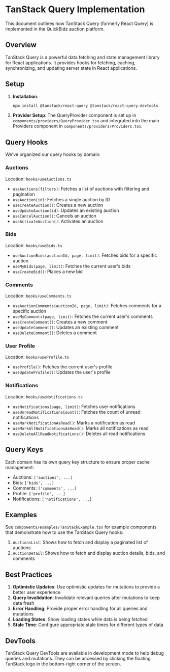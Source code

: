 # TanStack Query Implementation

This document outlines how TanStack Query (formerly React Query) is implemented in the QuickBidz auction platform.

## Overview

TanStack Query is a powerful data fetching and state management library for React applications. It provides hooks for fetching, caching, synchronizing, and updating server state in React applications.

## Setup

1. **Installation**:
   ```bash
   npm install @tanstack/react-query @tanstack/react-query-devtools
   ```

2. **Provider Setup**:
   The QueryProvider component is set up in `components/providers/QueryProvider.tsx` and integrated into the main Providers component in `components/providers/Providers.tsx`.

## Query Hooks

We've organized our query hooks by domain:

### Auctions

Location: `hooks/useAuctions.ts`

- `useAuctions(filters)`: Fetches a list of auctions with filtering and pagination
- `useAuction(id)`: Fetches a single auction by ID
- `useCreateAuction()`: Creates a new auction
- `useUpdateAuction(id)`: Updates an existing auction
- `useCancelAuction()`: Cancels an auction
- `useActivateAuction()`: Activates an auction

### Bids

Location: `hooks/useBids.ts`

- `useAuctionBids(auctionId, page, limit)`: Fetches bids for a specific auction
- `useMyBids(page, limit)`: Fetches the current user's bids
- `useCreateBid()`: Places a new bid

### Comments

Location: `hooks/useComments.ts`

- `useAuctionComments(auctionId, page, limit)`: Fetches comments for a specific auction
- `useMyComments(page, limit)`: Fetches the current user's comments
- `useCreateComment()`: Creates a new comment
- `useUpdateComment()`: Updates an existing comment
- `useDeleteComment()`: Deletes a comment

### User Profile

Location: `hooks/useProfile.ts`

- `useProfile()`: Fetches the current user's profile
- `useUpdateProfile()`: Updates the user's profile

### Notifications

Location: `hooks/useNotifications.ts`

- `useNotifications(page, limit)`: Fetches user notifications
- `useUnreadNotificationsCount()`: Fetches the count of unread notifications
- `useMarkNotificationAsRead()`: Marks a notification as read
- `useMarkAllNotificationsAsRead()`: Marks all notifications as read
- `useDeleteAllReadNotifications()`: Deletes all read notifications

## Query Keys

Each domain has its own query key structure to ensure proper cache management:

- Auctions: `['auctions', ...]`
- Bids: `['bids', ...]`
- Comments: `['comments', ...]`
- Profile: `['profile', ...]`
- Notifications: `['notifications', ...]`

## Examples

See `components/examples/TanStackExample.tsx` for example components that demonstrate how to use the TanStack Query hooks:

1. `AuctionsList`: Shows how to fetch and display a paginated list of auctions
2. `AuctionDetail`: Shows how to fetch and display auction details, bids, and comments

## Best Practices

1. **Optimistic Updates**: Use optimistic updates for mutations to provide a better user experience
2. **Query Invalidation**: Invalidate relevant queries after mutations to keep data fresh
3. **Error Handling**: Provide proper error handling for all queries and mutations
4. **Loading States**: Show loading states while data is being fetched
5. **Stale Time**: Configure appropriate stale times for different types of data

## DevTools

TanStack Query DevTools are available in development mode to help debug queries and mutations. They can be accessed by clicking the floating TanStack logo in the bottom-right corner of the screen. 